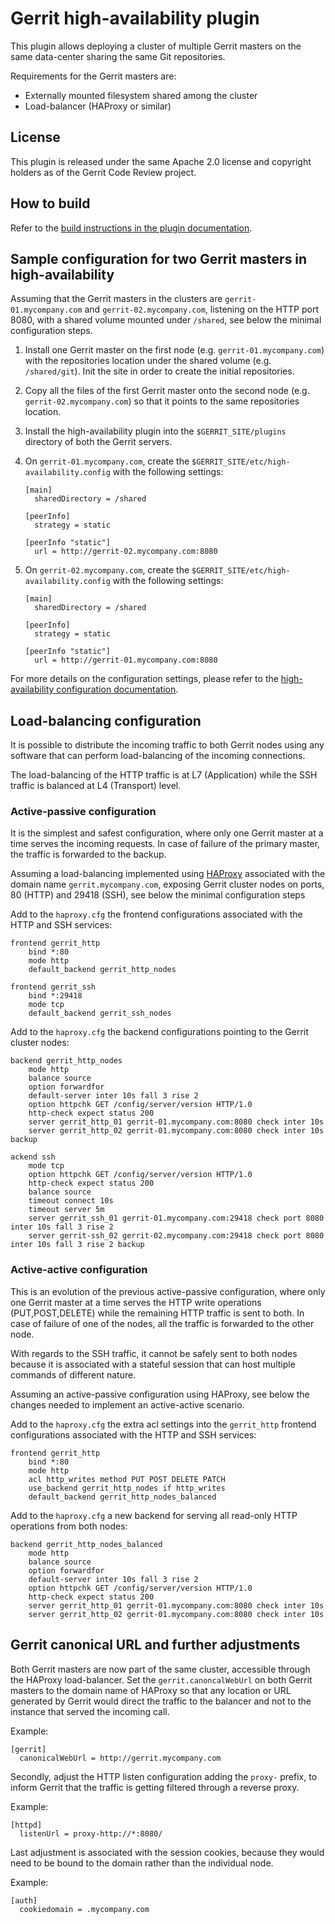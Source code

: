 # Gerrit high-availability plugin

This plugin allows deploying a cluster of multiple Gerrit masters
on the same data-center sharing the same Git repositories.

Requirements for the Gerrit masters are:

- Externally mounted filesystem shared among the cluster
- Load-balancer (HAProxy or similar)

## License

This plugin is released under the same Apache 2.0 license and copyright holders
as of the Gerrit Code Review project.

## How to build

Refer to the [build instructions in the plugin documentation](src/main/resources/Documentation/build.md).

## Sample configuration for two Gerrit masters in high-availability

Assuming that the Gerrit masters in the clusters are `gerrit-01.mycompany.com` and
`gerrit-02.mycompany.com`, listening on the HTTP port 8080, with a shared volume
mounted under `/shared`, see below the minimal configuration steps.

1. Install one Gerrit master on the first node (e.g. `gerrit-01.mycompany.com`)
   with the repositories location under the shared volume (e.g. `/shared/git`).
   Init the site in order to create the initial repositories.

2. Copy all the files of the first Gerrit master onto the second node (e.g. `gerrit-02.mycompany.com`)
   so that it points to the same repositories location.

3. Install the high-availability plugin into the `$GERRIT_SITE/plugins` directory of both
   the Gerrit servers.

4. On `gerrit-01.mycompany.com`, create the `$GERRIT_SITE/etc/high-availability.config` with
   the following settings:

   ```
   [main]
     sharedDirectory = /shared

   [peerInfo]
     strategy = static

   [peerInfo "static"]
     url = http://gerrit-02.mycompany.com:8080
   ```

5. On `gerrit-02.mycompany.com`, create the `$GERRIT_SITE/etc/high-availability.config` with
   the following settings:

   ```
   [main]
     sharedDirectory = /shared

   [peerInfo]
     strategy = static

   [peerInfo "static"]
     url = http://gerrit-01.mycompany.com:8080
   ```

For more details on the configuration settings, please refer to the
[high-availability configuration documentation](src/main/resources/Documentation/config.md).

## Load-balancing configuration

It is possible to distribute the incoming traffic to both Gerrit nodes using any software that can
perform load-balancing of the incoming connections.

The load-balancing of the HTTP traffic is at L7 (Application) while the
SSH traffic is balanced at L4 (Transport) level.

### Active-passive configuration

It is the simplest and safest configuration, where only one Gerrit master at a
time serves the incoming requests.
In case of failure of the primary master, the traffic is forwarded to the backup.

Assuming a load-balancing implemented using [HAProxy](http://www.haproxy.org/)
associated with the domain name `gerrit.mycompany.com`, exposing Gerrit cluster nodes
on ports, 80 (HTTP) and 29418 (SSH), see below the minimal configuration
steps

Add to the `haproxy.cfg` the frontend configurations associated with the HTTP
and SSH services:

```
frontend gerrit_http
    bind *:80
    mode http
    default_backend gerrit_http_nodes

frontend gerrit_ssh
    bind *:29418
    mode tcp
    default_backend gerrit_ssh_nodes
```

Add to the `haproxy.cfg` the backend configurations pointing to the Gerrit cluster
nodes:

```
backend gerrit_http_nodes
    mode http
    balance source
    option forwardfor
    default-server inter 10s fall 3 rise 2
    option httpchk GET /config/server/version HTTP/1.0
    http-check expect status 200
    server gerrit_http_01 gerrit-01.mycompany.com:8080 check inter 10s
    server gerrit_http_02 gerrit-01.mycompany.com:8080 check inter 10s backup

ackend ssh
    mode tcp
    option httpchk GET /config/server/version HTTP/1.0
    http-check expect status 200
    balance source
    timeout connect 10s
    timeout server 5m
    server gerrit_ssh_01 gerrit-01.mycompany.com:29418 check port 8080 inter 10s fall 3 rise 2
    server gerrit-ssh_02 gerrit-02.mycompany.com:29418 check port 8080 inter 10s fall 3 rise 2 backup
```

### Active-active configuration

This is an evolution of the previous active-passive configuration, where only one Gerrit master at a
time serves the HTTP write operations (PUT,POST,DELETE) while the remaining HTTP traffic is sent
to both.
In case of failure of one of the nodes, all the traffic is forwarded to the other node.

With regards to the SSH traffic, it cannot be safely sent to both nodes because it is associated
with a stateful session that can host multiple commands of different nature.

Assuming an active-passive configuration using HAProxy, see below the changes needed to implement
an active-active scenario.

Add to the `haproxy.cfg` the extra acl settings into the `gerrit_http` frontend configurations
associated with the HTTP and SSH services:

```
frontend gerrit_http
    bind *:80
    mode http
    acl http_writes method PUT POST DELETE PATCH
    use_backend gerrit_http_nodes if http_writes
    default_backend gerrit_http_nodes_balanced
```

Add to the `haproxy.cfg` a new backend for serving all read-only HTTP operations from both nodes:

```
backend gerrit_http_nodes_balanced
    mode http
    balance source
    option forwardfor
    default-server inter 10s fall 3 rise 2
    option httpchk GET /config/server/version HTTP/1.0
    http-check expect status 200
    server gerrit_http_01 gerrit-01.mycompany.com:8080 check inter 10s
    server gerrit_http_02 gerrit-01.mycompany.com:8080 check inter 10s
```

## Gerrit canonical URL and further adjustments

Both Gerrit masters are now part of the same cluster, accessible through the HAProxy load-balancer.
Set the `gerrit.canoncalWebUrl` on both Gerrit masters to the domain name of HAProxy so that any
location or URL generated by Gerrit would direct the traffic to the balancer and not to the instance
that served the incoming call.

Example:
```
[gerrit]
  canonicalWebUrl = http://gerrit.mycompany.com
```

Secondly, adjust the HTTP listen configuration adding the `proxy-` prefix, to inform Gerrit that
the traffic is getting filtered through a reverse proxy.

Example:
```
[httpd]
  listenUrl = proxy-http://*:8080/
```

Last adjustment is associated with the session cookies, because they would need to be bound to
the domain rather than the individual node.

Example:
```
[auth]
  cookiedomain = .mycompany.com
```
